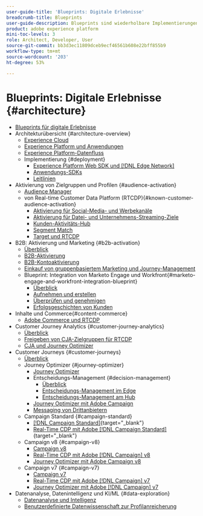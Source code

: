 ```yaml
---
user-guide-title: 'Blueprints: Digitale Erlebnisse'
breadcrumb-title: Blueprints
user-guide-description: Blueprints sind wiederholbare Implementierungen, die bekannte Geschäftsprobleme adressieren und Architekturdiagramme, technische Überlegungen und Links zu relevanter Dokumentation enthalten.
product: adobe experience platform
mini-toc-levels: 3
role: Architect, Developer, User
source-git-commit: bb3d3ec11809dceb9ecf46561b608e22bff855b9
workflow-type: tm+mt
source-wordcount: '203'
ht-degree: 53%

---
```



# Blueprints: Digitale Erlebnisse {#architecture}

+ [Blueprints für digitale Erlebnisse](/help/blueprints/overview.md)
+ Architekturübersicht {#architecture-overview}
   + [Experience Cloud](/help/blueprints/experience-platform/experience-cloud.md)
   + [Experience Platform und Anwendungen](/help/blueprints/experience-platform/platform-applications.md)
   + [Experience Platform-Datenfluss](/help/blueprints/experience-platform/platform-data-flow.md)
   + Implementierung {#deployment}
      + [Experience Platform Web SDK und  [!DNL Edge Network]](/help/blueprints/experience-platform/deployment/websdk.md)
      + [Anwendungs-SDKs](/help/blueprints/experience-platform/deployment/appsdk.md)
      + [Leitlinien](/help/blueprints/experience-platform/deployment/guardrails.md)
+ Aktivierung von Zielgruppen und Profilen {#audience-activation}
   + [Audience Manager](/help/blueprints/audience-activation/audience-manager.md)
   + von Real-time Customer Data Platform (RTCDP){#known-customer-audience-activation}
      + [Aktivierung für Social-Media- und Werbekanäle](/help/blueprints/audience-activation/advertising-activation.md)
      + [Aktivierung für Datei- und Unternehmens-Streaming-Ziele](/help/blueprints/audience-activation/enterprise-destinations.md)
      + [Kunden-Aktivitäts-Hub](/help/blueprints/audience-activation/customer-activity.md)
      + [Segment Match](/help/blueprints/audience-activation/segment-match.md)
      + [Target und RTCDP](/help/blueprints/audience-activation/rtcdp-target.md)
+ B2B: Aktivierung und Marketing {#b2b-activation}
   + [Überblick](/help/blueprints/b2b/overview.md)
   + [B2B-Aktivierung](/help/blueprints/b2b/b2bactivation.md)
   + [B2B-Kontoaktivierung](/help/blueprints/b2b/b2b-account-activation.md)
   + [Einkauf von gruppenbasiertem Marketing und Journey-Management](/help/blueprints/b2b/b2b-buying-group-journeys.md)
   + Blueprint: Integration von Marketo Engage und Workfront{#marketo-engage-and-workfront-integration-blueprint}
      + [Überblick](/help/blueprints/b2b/marketo-engage-and-workfront-integration-blueprint/overview.md)
      + [Aufnehmen und erstellen](/help/blueprints/b2b/marketo-engage-and-workfront-integration-blueprint/intake-and-create.md)
      + [Überprüfen und genehmigen](/help/blueprints/b2b/marketo-engage-and-workfront-integration-blueprint/review-and-approve-blueprint.md)
      + [Erfolgsgeschichten von Kunden](/help/blueprints/b2b/marketo-engage-and-workfront-integration-blueprint/customer-success-stories.md)
+ Inhalte und Commerce{#content-commerce}
   + [Adobe Commerce und RTCDP](/help/blueprints/content-commerce/commerce/commerce-rtcdp.md)
+ Customer Journey Analytics {#customer-journey-analytics}
   + [Überblick](/help/blueprints/customer-journey-analytics/overview.md)
   + [Freigeben von CJA-Zielgruppen für RTCDP](/help/blueprints/customer-journey-analytics/cja-rtcdp.md)
   + [CJA und Journey Optimizer](/help/blueprints/customer-journey-analytics/cja-ajo.md)
+ Customer Journeys {#customer-journeys}
   + [Überblick](/help/blueprints/customer-journeys/overview.md)
   + Journey Optimizer {#journey-optimizer}
      + [Journey Optimizer](/help/blueprints/customer-journeys/journey-optimizer.md)
      + Entscheidungs-Management {#decision-management}
         + [Überblick](/help/blueprints/customer-journeys/decision_management/decision-management-overview.md)
         + [Entscheidungs-Management im Edge](/help/blueprints/customer-journeys/decision_management/decision-management-edge.md)
         + [Entscheidungs-Management am Hub](/help/blueprints/customer-journeys/decision_management/decision-management-hub.md)
      + [Journey Optimizer mit Adobe Campaign](/help/blueprints/customer-journeys/ajo-and-campaign.md)
      + [Messaging von Drittanbietern](/help/blueprints/customer-journeys/3rd-party-messaging.md)
   + Campaign Standard {#campaign-standard}
      + [[!DNL Campaign Standard]](https://experienceleague.adobe.com/docs/campaign-standard.html?lang=de){target="_blank"}
      + [Real-Time CDP mit Adobe [!DNL Campaign Standard]](https://experienceleague.adobe.com/docs/campaign-standard/using/integrating-with-adobe-cloud/adobe-experience-platform/aep-sources-destinations/get-started-sources-destinations.html?lang=de){target="_blank"}
   + Campaign v8 {#campaign-v8}
      + [Campaign v8](/help/blueprints/customer-journeys/campaign-v8.md)
      + [Real-Time CDP mit Adobe [!DNL Campaign] v8](/help/blueprints/customer-journeys/rtcdp-and-campaign-v8.md)
      + [Journey Optimizer mit Adobe Campaign v8](/help/blueprints/customer-journeys/ajo-and-campaign-v8.md)
   + Campaign v7 {#campaign-v7}
      + [Campaign v7](/help/blueprints/customer-journeys/campaign-v7.md)
      + [Real-Time CDP mit Adobe [!DNL Campaign] v7](/help/blueprints/customer-journeys/rtcdp-and-campaign.md)
      + [Journey Optimizer mit Adobe [!DNL Campaign] v7](/help/blueprints/customer-journeys/ajo-and-campaign-v7.md)
+ Datenanalyse, Datenintelligenz und KI/ML {#data-exploration}
   + [Datenanalyse und Intelligenz](/help/blueprints/data-insights/analysis.md)
   + [Benutzerdefinierte Datenwissenschaft zur Profilanreicherung](/help/blueprints/data-insights/data-science.md)
